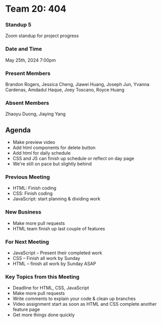 # Team 20: 404
### Standup 5

Zoom standup for project progress

### Date and Time

May  25th, 2024 7:00pm

### Present Members
Brandon Rogers, Jessica Cheng, Jiawei Huang, Joseph Jun, Yvanna Cardenas, Amdadul Haque, Joey Toscano, Royce Huang

### Absent Members
Zhaoyu Duong, Jiaying Yang

## Agenda
* Make preview video
* Add html components for delete button
* Add html for daily schedule
* CSS and JS can finish up schedule or reflect on day page
* We're still on pace but slightly behind

### Previous Meeting
* HTML: Finish coding
* CSS: Finish coding
* JavaScript: start planning & dividing work
  
### New Business
* Make more pull requests
* HTML team finish up last couple of features
  
### For Next Meeting
* JavaScript – Present their completed work
* CSS – Finish all work by Sunday
* HTML – finish all work by Sunday ASAP

### Key Topics from this Meeting
* Deadline for HTML, CSS, JavaScript
* Make more pull requests
* Write comments to explain your code & clean up branches
* Video assignment start as soon as HTML and CSS complete another feature page
* Get more things done quickly

###
